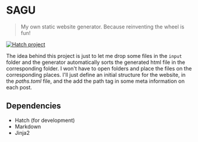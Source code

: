 # SAGU

> My own static website generator.
> Because reinventing the wheel is fun!

[![Hatch project](https://img.shields.io/badge/%F0%9F%A5%9A-Hatch-4051b5.svg)](https://github.com/pypa/hatch)

The idea behind this project is just to let me drop some files in the `input` folder and the generator automatically sorts the generated html file in the corresponding folder. I won't have to open folders and place the files on the corresponding places. I'll just define an initial structure for the website, in the _paths.toml_ file, and the add the path tag in some meta information on each post.

## Dependencies

- Hatch (for development)
- Markdown
- Jinja2



